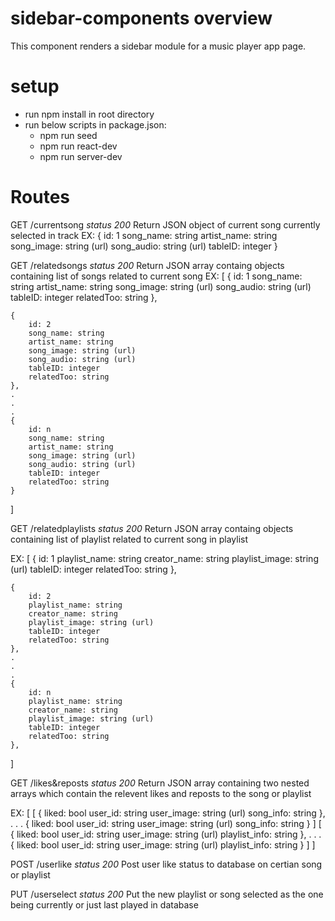 # sidebar-components overview
This component renders a sidebar module for a music player app page.

# setup 
- run npm install in root directory
- run below scripts in package.json:
  - npm run seed 
  - npm run react-dev
  - npm run server-dev

 # Routes
 GET /currentsong
 *status 200*
 Return JSON object of current song currently selected in track
 EX:
 {
        id: 1
        song_name: string
        artist_name: string
        song_image: string (url)
        song_audio: string (url)
        tableID: integer
    }

 GET /relatedsongs
 *status 200*
 Return JSON array containg objects containing list of songs related to current song
 EX:
 [
    {
        id: 1
        song_name: string
        artist_name: string
        song_image: string (url)
        song_audio: string (url)
        tableID: integer
        relatedToo: string
    },

    {
        id: 2
        song_name: string
        artist_name: string
        song_image: string (url)
        song_audio: string (url)
        tableID: integer
        relatedToo: string
    },
    .
    .
    .
    {
        id: n
        song_name: string
        artist_name: string
        song_image: string (url)
        song_audio: string (url)
        tableID: integer
        relatedToo: string
    }
]

GET /relatedplaylists
 *status 200*
 Return JSON array containg objects containing list of playlist related to current song in playlist

 EX:
 [
    {
        id: 1
        playlist_name: string
        creator_name: string
        playlist_image: string (url)
        tableID: integer
        relatedToo: string
    },

    {
        id: 2
        playlist_name: string
        creator_name: string
        playlist_image: string (url)
        tableID: integer
        relatedToo: string
    },
    .
    .
    .
    {
        id: n
        playlist_name: string
        creator_name: string
        playlist_image: string (url)
        tableID: integer
        relatedToo: string
    },
]

GET /likes&reposts
*status 200*
Return JSON array containing two nested arrays which contain the relevent likes and reposts to the song or playlist

EX:
[
  [
    {
      liked: bool
      user_id: string
      user_image: string (url)
      song_info: string
    },
    .
    .
    .
    {
      liked: bool
      user_id: string
      user_image: string (url)
      song_info: string
    }
  ]
  [
    {
      liked: bool
      user_id: string
      user_image: string (url)
      playlist_info: string
    },
    .
    .
    .
    {
      liked: bool
      user_id: string
      user_image: string (url)
      playlist_info: string
    }
  ]
]

POST /userlike
*status 200*
Post user like status to database on certian song or playlist

PUT /userselect
*status 200*
Put the new playlist or song selected as the one being currently or just last played in database